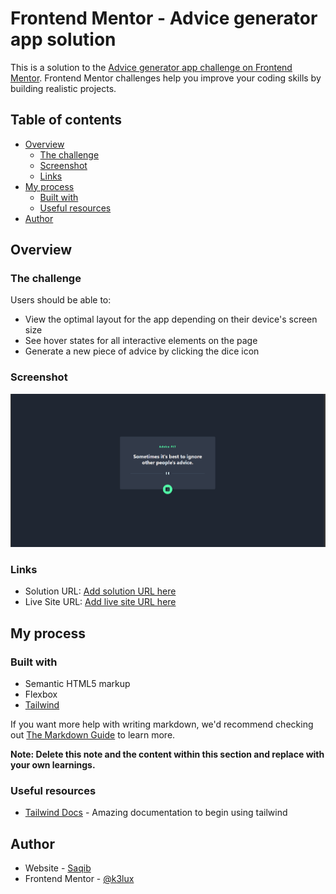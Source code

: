 # Frontend Mentor - Advice generator app solution

This is a solution to the [Advice generator app challenge on Frontend Mentor](https://www.frontendmentor.io/challenges/advice-generator-app-QdUG-13db). Frontend Mentor challenges help you improve your coding skills by building realistic projects.

## Table of contents

- [Overview](#overview)
  - [The challenge](#the-challenge)
  - [Screenshot](#screenshot)
  - [Links](#links)
- [My process](#my-process)
  - [Built with](#built-with)
  - [Useful resources](#useful-resources)
- [Author](#author)


## Overview

### The challenge

Users should be able to:

- View the optimal layout for the app depending on their device's screen size
- See hover states for all interactive elements on the page
- Generate a new piece of advice by clicking the dice icon

### Screenshot

![](./public/screenshot.png)

### Links

- Solution URL: [Add solution URL here](https://github.com/k3lux/AdviceGen-FrontendMentor)
- Live Site URL: [Add live site URL here](https://k3lux.github.io/AdviceGen-FrontendMentor/src)

## My process

### Built with

- Semantic HTML5 markup
- Flexbox
- [Tailwind](https://tailwindcss.com/)


If you want more help with writing markdown, we'd recommend checking out [The Markdown Guide](https://www.markdownguide.org/) to learn more.

**Note: Delete this note and the content within this section and replace with your own learnings.**


### Useful resources

- [Tailwind Docs](https://tailwindcss.com/docs/) - Amazing documentation to begin using tailwind

## Author

- Website - [Saqib](https://www.your-site.com)
- Frontend Mentor - [@k3lux](https://www.frontendmentor.io/profile/k3lux)
